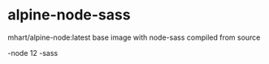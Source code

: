 # alpine-node-sass
mhart/alpine-node:latest base image with node-sass compiled from source

-node 12
-sass


